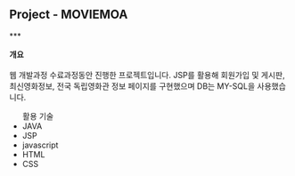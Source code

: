 <h2>Project - MOVIEMOA</h2>
***

**개요**  
<br>
웹 개발과정 수료과정동안 진행한 프로젝트입니다. 
JSP를 활용해 회원가입 및 게시판, 최신영화정보, 전국 독립영화관 정보 페이지를 구현했으며 DB는 MY-SQL을 사용했습니다.  
<ul>
  활용 기술
  <li>JAVA</li>
  <li>JSP</li>
  <li>javascript</li>
  <li>HTML</li>
  <li>CSS</li>
</ul>  
